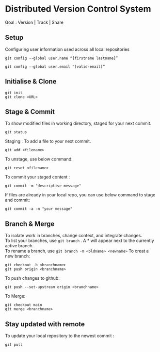 # Distributed Version Control System
Goal :  Version | Track | Share
## Setup
Configuring user information used across all local repositories
```
git config --global user.name “[firstname lastname]”
```
```
git config --global user.email “[valid-email]”
```
## Initialise & Clone
```
git init
git clone <URL>
```
## Stage & Commit
To show modified files in working directory, staged for your next commit.
```
git status
```
Staging : To add a file to your next commit.
```
git add <filename>
```
To unstage, use below command: 
```
git reset <filename>
```
To commit your staged content :
```
git commit -m "descriptive message"
```
If files are already in your local repo, you can use below command to stage and commit:
```
git commit -a -m "your message"
```
## Branch & Merge
To isolate work in branches, change context, and integrate changes.  
To list your branches, use `git branch` . A * will appear next to the currently active branch.  
To rename a branch, use `git branch -m <oldname> <newname>`
To creat a new branch:
```
git checkout -b <branchname>
git push origin <branchname>

```
To push changes to github: 
```
git push --set-upstream origin <branchname>
```

To Merge:
```
git checkout main
git merge <branchname>
```
## Stay updated with remote
To update your local repository to the newest commit :  
```
git pull
```


